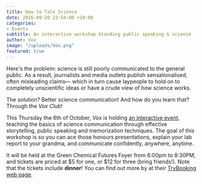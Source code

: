 ```yaml
---
title: How to Talk Science
date: 2016-09-20 23:54:00 +10:00
categories:
- Events
subtitle: An interactive workshop blending public speaking & science
author: Vox
image: "/uploads/Vox.png"
featured: true
---
```


Here's the problem: science is still poorly communicated to the general public. As a result, journalists and media outlets publish sensationalised, often misleading claims— which in turn cause laypeople to hold on to completely unscientific ideas or have a crude view of how science works.

The solution? Better science communication! And how do you learn that? Through the _Vox Club_!

This Thursday the 6th of October, _Vox_ is holding [an interactive event](https://www.trybooking.com/Booking/BookingEventSummary.aspx?eid=228313), teaching the basics of science communication through effective storytelling, public speaking and memorization techniques. The goal of this workshop is so you can ace those honours presentations, explain your lab report to your grandma, and communicate confidently, anywhere, anytime.

It will be held at the Green Chemical Futures Foyer from 6:00pm to 8:30PM, and tickets are priced at $5 for one, or $12 for three (bring friends!). Note that the tickets include **dinner**! You can find out more by at their [TryBooking web page](https://www.trybooking.com/Booking/BookingEventSummary.aspx?eid=228313).